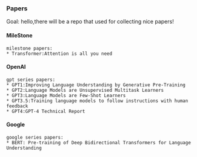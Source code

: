 ### Papers   
Goal: hello,there will be a repo that used for collecting nice papers!

#### MileStone
```commandline  
milestone papers:
* Transformer:Attention is all you need
```
#### OpenAI
```commandline
gpt series papers:
* GPT1:Improving Language Understanding by Generative Pre-Training
* GPT2:Language Models are Unsupervised Multitask Learners
* GPT3:Language Models are Few-Shot Learners
* GPT3.5:Training language models to follow instructions with human feedback
* GPT4:GPT-4 Technical Report
```

#### Google
```commandline
google series papers:
* BERT: Pre-training of Deep Bidirectional Transformers for Language Understanding
```



